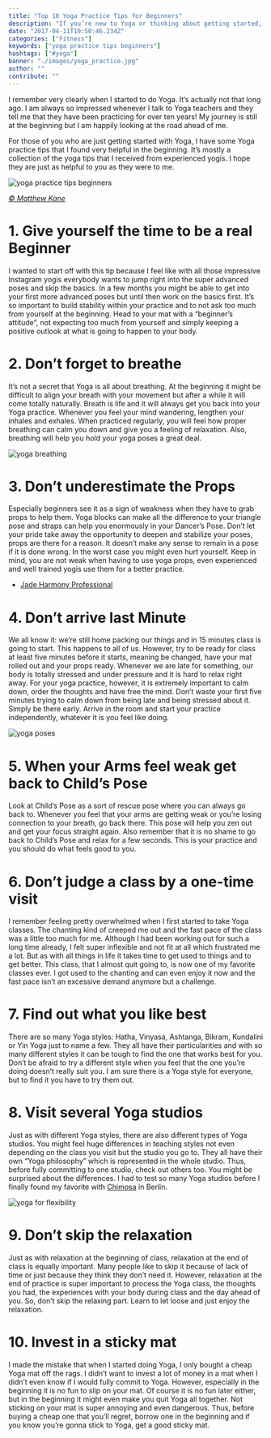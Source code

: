 ```yaml
---
title: "Top 10 Yoga Practice Tips for Beginners"
description: "If you’re new to Yoga or thinking about getting started, these 10 tips might be helpful to get a better start in your practice."
date: "2017-04-11T10:50:46.234Z"
categories: ["Fitness"]
keywords: ["yoga practice tips beginners"]
hashtags: ["#yoga"]
banner: "./images/yoga_practice.jpg"
author: ""
contribute: ""
---
```


I remember very clearly when I started to do Yoga. It’s actually not that long ago. I am always so impressed whenever I talk to Yoga teachers and they tell me that they have been practicing for over ten years! My journey is still at the beginning but I am happily looking at the road ahead of me.

For those of you who are just getting started with Yoga, I have some Yoga practice tips that I found very helpful in the beginning. It’s mostly a collection of the yoga tips that I received from experienced yogis. I hope they are just as helpful to you as they were to me.

![yoga practice tips beginners](./images/yoga_practice.jpg)

*[© Matthew Kane](https://au.ryderwear.com/)*

# 1. Give yourself the time to be a real Beginner

I wanted to start off with this tip because I feel like with all those impressive Instagram yogis everybody wants to jump right into the super advanced poses and skip the basics. In a few months you might be able to get into your first more advanced poses but until then work on the basics first. It’s so important to build stability within your practice and to not ask too much from yourself at the beginning. Head to your mat with a “beginner’s attitude”, not expecting too much from yourself and simply keeping a positive outlook at what is going to happen to your body.

# 2. Don’t forget to breathe

It’s not a secret that Yoga is all about breathing. At the beginning it might be difficult to align your breath with your movement but after a while it will come totally naturally.
Breath is life and it will always get you back into your Yoga practice. Whenever you feel your mind wandering, lengthen your inhales and exhales. When practiced regularly, you will feel how proper breathing can calm you down and give you a feeling of relaxation. Also, breathing will help you hold your yoga poses a great deal.

![yoga breathing](./images/yoga_breathing.jpg)

# 3. Don’t underestimate the Props

Especially beginners see it as a sign of weakness when they have to grab props to help them. Yoga blocks can make all the difference to your triangle pose and straps can help you enormously in your Dancer’s Pose. Don’t let your pride take away the opportunity to deepen and stabilize your poses, props are there for a reason. It doesn’t make any sense to remain in a pose if it is done wrong. In the worst case you might even hurt yourself. Keep in mind, you are not weak when having to use yoga props, even experienced and well trained yogis use them for a better practice.

* [Jade Harmony Professional](https://www.amazon.com/Jade-Harmony-Professional-68-Inch-Yoga/dp/B000ECBQRU/ref=as_li_ss_il?s=sports-and-fitness&ie=UTF8&qid=1491922559&sr=1-1&keywords=jade+yoga+mat&linkCode=li2&tag=21moves-20&linkId=8de31d061c976e6be1590d36a34b3029)

# 4. Don’t arrive last Minute

We all know it: we’re still home packing our things and in 15 minutes class is going to start. This happens to all of us. However, try to be ready for class at least five minutes before it starts, meaning be changed, have your mat rolled out and your props ready.
Whenever we are late for something, our body is totally stressed and under pressure and it is hard to relax right away. For your yoga practice, however, it is extremely important to calm down, order the thoughts and have free the mind. Don’t waste your first five minutes trying to calm down from being late and being stressed about it. Simply be there early. Arrive in the room and start your practice independently, whatever it is you feel like doing.

![yoga poses](./images/yoga_poses.jpg)

# 5. When your Arms feel weak get back to Child’s Pose

Look at Child’s Pose as a sort of rescue pose where you can always go back to. Whenever you feel that your arms are getting weak or you’re losing connection to your breath, go back there. This pose will help you zen out and get your focus straight again. Also remember that it is no shame to go back to Child’s Pose and relax for a few seconds. This is your practice and you should do what feels good to you.

# 6. Don’t judge a class by a one-time visit

I remember feeling pretty overwhelmed when I first started to take Yoga classes. The chanting kind of creeped me out and the fast pace of the class was a little too much for me. Although I had been working out for such a long time already, I felt super inflexible and not fit at all which frustrated me a lot. But as with all things in life it takes time to get used to things and to get better. This class, that I almost quit going to, is now one of my favorite classes ever. I got used to the chanting and can even enjoy it now and the fast pace isn’t an excessive demand anymore but a challenge.

# 7. Find out what you like best

There are so many Yoga styles: Hatha, Vinyasa, Ashtanga, Bikram, Kundalini or Yin Yoga just to name a few. They all have their particularities and with so many different styles it can be tough to find the one that works best for you. Don’t be afraid to try a different style when you feel that the one you’re doing doesn’t really suit you. I am sure there is a Yoga style for everyone, but to find it you have to try them out.

# 8. Visit several Yoga studios

Just as with different Yoga styles, there are also different types of Yoga studios. You might feel huge differences in teaching styles not even depending on the class you visit but the studio you go to. They all have their own “Yoga philosophy” which is represented in the whole studio. Thus, before fully committing to one studio, check out others too. You might be surprised about the differences. I had to test so many Yoga studios before I finally found my favorite with [Chimosa](https://www.chimosa.de) in Berlin.

![yoga for flexibility](./images/yoga_flexibility.jpg)

# 9. Don’t skip the relaxation

Just as with relaxation at the beginning of class, relaxation at the end of class is equally important. Many people like to skip it because of lack of time or just because they think they don’t need it. However, relaxation at the end of practice is super important to process the Yoga class, the thoughts you had, the experiences with your body during class and the day ahead of you. So, don’t skip the relaxing part. Learn to let loose and just enjoy the relaxation.

# 10. Invest in a sticky mat

I made the mistake that when I started doing Yoga, I only bought a cheap Yoga mat off the rags. I didn’t want to invest a lot of money in a mat when I didn’t even know if I would fully commit to Yoga. However, especially in the beginning it is no fun to slip on your mat. Of course it is no fun later either, but in the beginning it might even make you quit Yoga all together. Not sticking on your mat is super annoying and even dangerous. Thus, before buying a cheap one that you’ll regret, borrow one in the beginning and if you know you’re gonna stick to Yoga, get a good sticky mat.












